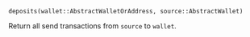 ```
deposits(wallet::AbstractWalletOrAddress, source::AbstractWallet)
```

Return all send transactions from `source` to `wallet`.
